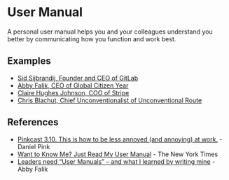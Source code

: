 # User Manual

A personal user manual helps you and your colleagues understand you better by communicating how you function and work best.

## Examples

- [Sid Sijbrandij, Founder and CEO of GitLab](https://slab.com/library/gitlab-ceo-manual)
- [Abby Falik, CEO of Global Citizen Year](https://slab.com/library/global-citizen-year-manual)
- [Claire Hughes Johnson, COO of Stripe](https://slab.com/library/stripe-coo-manual)
- [Chris Blachut, Chief Unconventionalist of Unconventional Route](https://slab.com/library/unconventional-route-manual)

## References

- [Pinkcast 3.10. This is how to be less annoyed (and annoying) at work.](https://www.danpink.com/pinkcast/pinkcast-3-10-this-is-how-to-be-less-annoyed-and-annoying-at-work/) - Daniel Pink
- [Want to Know Me? Just Read My User Manual](https://www.nytimes.com/2013/03/31/business/questbacks-lead-strategist-on-his-user-manual.html) - The New York Times
- [Leaders need “User Manuals” – and what I learned by writing mine](https://www.linkedin.com/pulse/leaders-need-user-manuals-what-i-learned-writing-mine-abby-falik/) - Abby Falik
